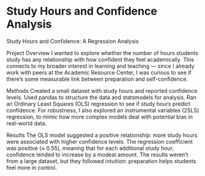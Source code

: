 # Study Hours and Confidence Analysis  

Study Hours and Confidence: A Regression Analysis

Project Overview
I wanted to explore whether the number of hours students study has any relationship with how confident they feel academically. This connects to my broader interest in learning and teaching — since I already work with peers at the Academic Resource Center, I was curious to see if there’s some measurable link between preparation and self-confidence.

Methods
Created a small dataset with study hours and reported confidence levels.
Used pandas to structure the data and statsmodels for analysis.
Ran an Ordinary Least Squares (OLS) regression to see if study hours predict confidence.
For robustness, I also explored an instrumental variables (2SLS) regression, to mimic how more complex models deal with potential bias in real-world data.

Results
The OLS model suggested a positive relationship: more study hours were associated with higher confidence levels.
The regression coefficient was positive (≈ 0.55), meaning that for each additional study hour, confidence tended to increase by a modest amount.
The results weren’t from a large dataset, but they followed intuition: preparation helps students feel more in control.



